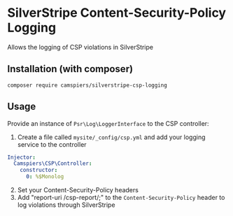# SilverStripe Content-Security-Policy Logging

Allows the logging of CSP violations in SilverStripe

## Installation (with composer)

	composer require camspiers/silverstripe-csp-logging

## Usage

Provide an instance of `Psr\Log\LoggerInterface` to the CSP controller:

1. Create a file called `mysite/_config/csp.yml` and add your logging service to the controller

```yaml
Injector:
  Camspiers\CSP\Controller:
    constructor:
      0: %$Monolog
```

2. Set your Content-Security-Policy headers
3. Add "report-uri /csp-report/;" to the `Content-Security-Policy` header to log violations through SilverStripe
